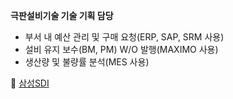 **극판설비기술 기술 기획 담당**

-   부서 내 예산 관리 및 구매 요청(ERP, SAP, SRM 사용)
-   설비 유지 보수(BM, PM) W/O 발행(MAXIMO 사용)
-   생산량 및 불량률 분석(MES 사용)

🔗 [삼성SDI](https://www.samsungsdi.co.kr/index.html#mainTop)
